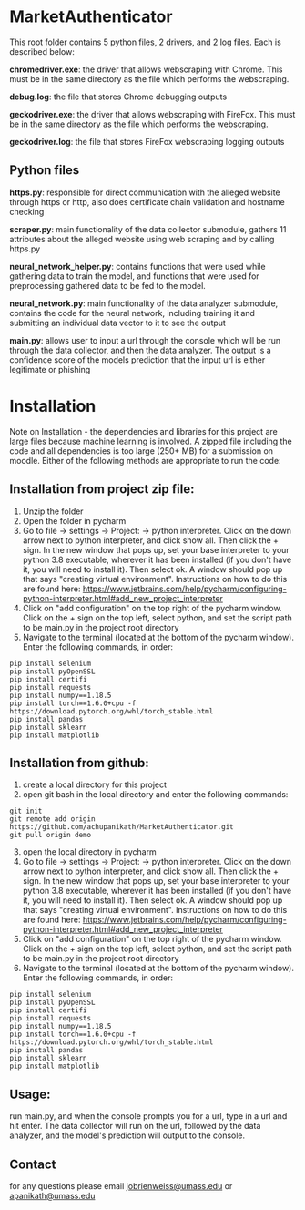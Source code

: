 # MarketAuthenticator
This root folder contains 5 python files, 2 drivers, and 2 log files.  Each is described below:


**chromedriver.exe**:
the driver that allows webscraping with Chrome.  This must be in the same directory as the file which performs the webscraping.

**debug.log**:
the file that stores Chrome debugging outputs

**geckodriver.exe**:
the driver that allows webscraping with FireFox.  This must be in the same directory as the file which performs the webscraping.

**geckodriver.log**:
the file that stores FireFox webscraping logging outputs

Python files
-------------------
**https.py**:
responsible for direct communication with the alleged website through https or http, also does certificate chain validation and hostname checking

**scraper.py**:
main functionality of the data collector submodule, gathers 11 attributes about the alleged website using web scraping and by calling https.py

**neural_network_helper.py**:
contains functions that were used while gathering data to train the model, and functions that were used for preprocessing gathered data to be fed to the model.

**neural_network.py**:
main functionality of the data analyzer submodule, contains the code for the neural network, including training it and submitting an individual data vector to it to see the output

**main.py**:
allows user to input a url through the console which will be run through the data collector, and then the data analyzer.  The output is a confidence score of the models prediction that the input url is either legitimate or phishing

# Installation
Note on Installation - the dependencies and libraries for this project are large files because machine learning is involved.  A zipped file including the code and all dependencies is too large (250+ MB) for a submission on moodle.  Either of the following methods are appropriate to run the code:


Installation from project zip file:
-------------------
1. Unzip the folder
2. Open the folder in pycharm
3. Go to file -> settings -> Project: -> python interpreter.  Click on the down arrow next to python interpreter, and click show all.  Then click the + sign.  In the new window that pops up, set your base interpreter to your python 3.8 executable, wherever it has been installed (if you don't have it, you will need to install it).  Then select ok.  A window should pop up that says "creating virtual environment".  Instructions on how to do this are found here: https://www.jetbrains.com/help/pycharm/configuring-python-interpreter.html#add_new_project_interpreter
4. Click on "add configuration" on the top right of the pycharm window.  Click on the + sign on the top left, select python, and set the script path to be main.py in the project root directory
5. Navigate to the terminal (located at the bottom of the pycharm window).  Enter the following commands, in order:
```
pip install selenium
pip install pyOpenSSL
pip install certifi
pip install requests
pip install numpy==1.18.5
pip install torch==1.6.0+cpu -f https://download.pytorch.org/whl/torch_stable.html
pip install pandas
pip install sklearn
pip install matplotlib
```

Installation from github:
-------------------
1. create a local directory for this project
2. open git bash in the local directory and enter the following commands:
```
git init
git remote add origin https://github.com/achupanikath/MarketAuthenticator.git
git pull origin demo
```
3. open the local directory in pycharm
4. Go to file -> settings -> Project: -> python interpreter.  Click on the down arrow next to python interpreter, and click show all.  Then click the + sign.  In the new window that pops up, set your base interpreter to your python 3.8 executable, wherever it has been installed (if you don't have it, you will need to install it).  Then select ok.  A window should pop up that says "creating virtual environment".  Instructions on how to do this are found here: https://www.jetbrains.com/help/pycharm/configuring-python-interpreter.html#add_new_project_interpreter
5. Click on "add configuration" on the top right of the pycharm window.  Click on the + sign on the top left, select python, and set the script path to be main.py in the project root directory
6. Navigate to the terminal (located at the bottom of the pycharm window).  Enter the following commands, in order:
```
pip install selenium
pip install pyOpenSSL
pip install certifi
pip install requests
pip install numpy==1.18.5
pip install torch==1.6.0+cpu -f https://download.pytorch.org/whl/torch_stable.html
pip install pandas
pip install sklearn
pip install matplotlib
```
      
Usage:
-------------------
run main.py, and when the console prompts you for a url, type in a url and hit enter.  The data collector will run on the url, followed by the data analyzer, and the model's prediction will output to the console.

Contact
-------------------
for any questions please email jobrienweiss@umass.edu or apanikath@umass.edu
